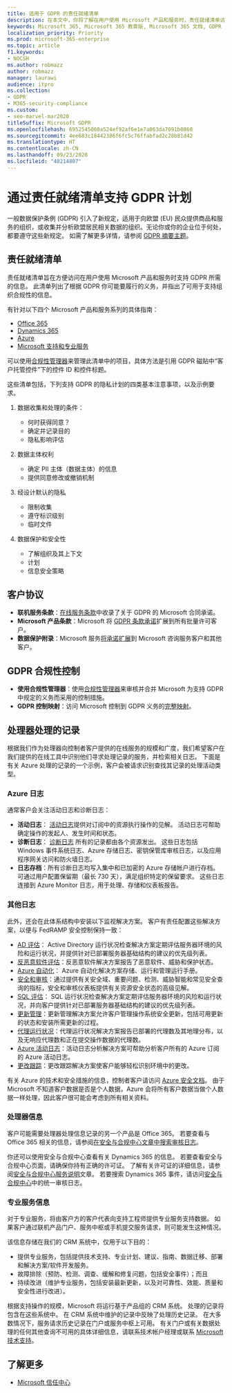 ```yaml
---
title: 适用于 GDPR 的责任就绪清单
description: 在本文中，你将了解在用户使用 Microsoft 产品和服务时，责任就绪清单访问信息来支持 GDPR。
keywords: Microsoft 365, Microsoft 365 教育版, Microsoft 365 文档, GDPR
localization_priority: Priority
ms.prod: microsoft-365-enterprise
ms.topic: article
f1.keywords:
- NOCSH
ms.author: robmazz
author: robmazz
manager: laurawi
audience: itpro
ms.collection:
- GDPR
- M365-security-compliance
ms.custom:
- seo-marvel-mar2020
titleSuffix: Microsoft GDPR
ms.openlocfilehash: 6952545060a524ef92af6e1e7a063da7091b0860
ms.sourcegitcommit: 4ee683c18442386f6fc5c76ffabfad2c28b81d42
ms.translationtype: HT
ms.contentlocale: zh-CN
ms.lasthandoff: 09/23/2020
ms.locfileid: "48214807"
---
```

# <a name="support-your-gdpr-program-with-accountability-readiness-checklists"></a>通过责任就绪清单支持 GDPR 计划

一般数据保护条例 (GDPR) 引入了新规定，适用于向欧盟 (EU) 民众提供商品和服务的组织，或收集并分析欧盟居民相关数据的组织。无论你或你的企业位于何处，都要遵守这些新规定。 如需了解更多详情，请参阅 [GDPR 摘要主题](gdpr.md)。

## <a name="accountability-readiness-checklists"></a>责任就绪清单

责任就绪清单旨在方便访问在用户使用 Microsoft 产品和服务时支持 GDPR 所需的信息。 此清单列出了根据 GDPR 你可能要履行的义务，并指出了可用于支持组织合规性的信息。

有针对以下四个 Microsoft 产品和服务系列的具体指南：

- [Office 365](gdpr-arc-Office365.md)
- [Dynamics 365](gdpr-arc-Dynamics365.md)
- [Azure](gdpr-arc-Azure.md)
- [Microsoft 支持和专业服务](gdpr-arc-prof-services.md)

可以使用[合规性管理器](compliance-manager.md)来管理此清单中的项目，具体方法是引用 GDPR 磁贴中“客户托管控件”下的控件 ID 和控件标题。

这些清单包括，下列支持 GDPR 的隐私计划的四类基本注意事项，以及示例要求。

1. 数据收集和处理的条件：

    - 何时获得同意？  
    - 确定并记录目的  
    - 隐私影响评估

2. 数据主体权利  

    - 确定 PII 主体（数据主体）的信息  
    - 提供同意修改或撤销机制

3. 经设计默认的隐私  

    - 限制收集  
    - 遵守标识级别  
    - 临时文件

4. 数据保护和安全性  

    - 了解组织及其上下文  
    - 计划  
    - 信息安全策略

## <a name="customer-agreements"></a>客户协议

- **联机服务条款**：[在线服务条款](https://go.microsoft.com/fwlink/p/?linkid=2052208)中收录了关于 GDPR 的 Microsoft 合同承诺。
- **Microsoft 产品条款**：Microsoft 将 [GDPR 条款承诺](https://go.microsoft.com/fwlink/p/?linkid=2052213)扩展到所有批量许可客户。
- **数据保护附录**：Microsoft 服务[将承诺扩展](https://go.microsoft.com/fwlink/p/?linkid=2052215)到 Microsoft 咨询服务客户和其他客户。

## <a name="gdpr-compliance-controls"></a>GDPR 合规性控制

- **使用合规性管理器**：使用[合规性管理器](compliance-manager.md)来审核并合并 Microsoft 为支持 GDPR 中规定的义务而采用的控制措施。
- **GDPR 控制映射**：访问 Microsoft 控制到 GDPR 义务的[完整映射](https://go.microsoft.com/fwlink/p/?linkid=2052220)。

## <a name="records-of-processing-for-processors"></a>处理器处理的记录

根据我们作为处理器向控制者客户提供的在线服务的规模和广度，我们希望客户在我们提供的在线工具中识别他们寻求处理记录的服务，并检索相关日志。 下面是有关 Azure 处理的记录的一个示例，客户会被请求识别查找其记录的处理活动类型。

### <a name="azure-logs"></a>Azure 日志

通常客户会关注活动日志和诊断日志：

- **活动日志**： [活动日志](https://docs.microsoft.com/azure/azure-monitor/platform/platform-logs-overview)提供对订阅中的资源执行操作的见解。 活动日志可帮助确定操作的发起人、发生时间和状态。
- **诊断日志**： [诊断日志](https://docs.microsoft.com/azure/azure-monitor/platform/platform-logs-overview) 所有的记录都由各个资源发出。 这些日志包括 Windows 事件系统日志、Azure 存储日志、密钥保管库审核日志，以及应用程序网关访问和防火墙日志。
- **日志存档**：所有诊断日志均写入集中和已加密的 Azure 存储帐户进行存档。 可通过用户配置保留期（最长 730 天），满足组织特定的保留要求。 这些日志连接到 Azure Monitor 日志，用于处理、存储和仪表板报告。

### <a name="other-logs"></a>其他日志

此外，还会在此体系结构中安装以下监视解决方案。 客户有责任配置这些解决方案，以便与 FedRAMP 安全控制保持一致：

- [AD 评估](https://docs.microsoft.com/azure/azure-monitor/insights/ad-assessment)： Active Directory 运行状况检查解决方案定期评估服务器环境的风险和运行状况，并提供针对已部署服务器基础结构的建议的优先级列表。
- [反恶意软件评估](https://docs.microsoft.com/azure/security-center/security-center-services?tabs=features-windows#supported-endpoint-protection-solutions-)：反恶意软件解决方案报告了恶意软件、威胁和保护状态。
- [Azure 自动化](https://docs.microsoft.com/azure/automation/automation-hybrid-runbook-worker)： Azure 自动化解决方案存储、运行和管理运行手册。
- [安全和审核](https://docs.microsoft.com/azure/security-center/security-center-introduction)：通过提供有关安全域、重要问题、检测、威胁智能和常见安全查询的指标，安全和审核仪表板提供有关资源安全状态的高级见解。
- [SQL 评估](https://docs.microsoft.com/azure/azure-monitor/insights/sql-assessment)： SQL 运行状况检查解决方案定期评估服务器环境的风险和运行状况，并向客户提供针对已部署服务器基础结构的建议的优先级列表。
- [更新管理](https://docs.microsoft.com/azure/automation/update-management/update-mgmt-overview)：更新管理解决方案允许客户管理操作系统安全更新，包括可用更新的状态和安装所需更新的过程。
- [代理运行状况](https://docs.microsoft.com/azure/azure-monitor/insights/solution-agenthealth)：代理运行状况解决方案报告已部署的代理数及其地理分布，以及无响应代理数和正在提交操作数据的代理数。
- [Azure 活动日志](https://docs.microsoft.com/azure/azure-monitor/platform/activity-log)：活动日志分析解决方案可帮助分析客户所有的 Azure 订阅的 Azure 活动日志。
- [更改跟踪](https://docs.microsoft.com/azure/azure-monitor/platform/activity-log)：更改跟踪解决方案使客户能够轻松识别环境中的更改。

有关 Azure 的技术和安全措施的信息，控制者客户请访问 [Azure 安全文档](https://docs.microsoft.com/azure/security/)。 由于 Microsoft 不知道客户数据是否是个人数据，Azure 会将所有客户数据当做个人数据一样处理，因此客户很可能会考虑到所有相关资料。

### <a name="processor-information"></a>处理器信息

客户可能需要处理器处理信息记录的另一个产品是 Office 365。 若要查看与 Office 365 相关的信息，请参阅[在安全与合规中心文章中搜索审核日志](https://docs.microsoft.com/microsoft-365/compliance/search-the-audit-log-in-security-and-compliance)。

你还可以使用安全与合规中心查看有关 Dynamics 365 的信息。  若要查看安全与合规中心页面，请确保你持有正确的许可证。 了解有关许可证的详细信息，请参阅[安全与合规中心服务说明](https://docs.microsoft.com/office365/servicedescriptions/office-365-platform-service-description/office-365-securitycompliance-center)文章。 若要搜索 Dynamics 365 事件，请访问[安全与合规中心](https://protection.office.com/unifiedauditlog)中的统一审核日志。

### <a name="professional-services-information"></a>专业服务信息

对于专业服务，将由客户方的客户代表向支持工程师提供专业服务支持数据。  如果客户通过联机产品门户、服务中枢或手机提交服务请求，则可能发生这种情况。

该信息存储在我们的 CRM 系统中，仅用于以下目的：

- 提供专业服务，包括提供技术支持、专业计划、建议、指南、数据迁移、部署和解决方案/软件开发服务。  
- 故障排除（预防、检测、调查、缓解和修复问题，包括安全事件）；而且 
- 持续改进（维护专业服务，包括安装最新更新，以及对可靠性、效能、质量和安全性进行改进）。 

根据支持操作的规模，Microsoft 将运行基于产品组的 CRM 系统。 处理的记录将包含在这些系统中。
在 CRM 系统中维护的记录中反映了处理历史记录。  在大多数情况下，服务请求历史记录在门户或服务中枢上可用。
有关门户或有关数据处理的任何其他查询不可用的具体详细信息，请联系技术帐户经理或联系 [Microsoft 技术支持](https://support.microsoft.com/contactus/)。

## <a name="learn-more"></a>了解更多

- [Microsoft 信任中心](https://www.microsoft.com/trust-center/privacy/gdpr-overview)
